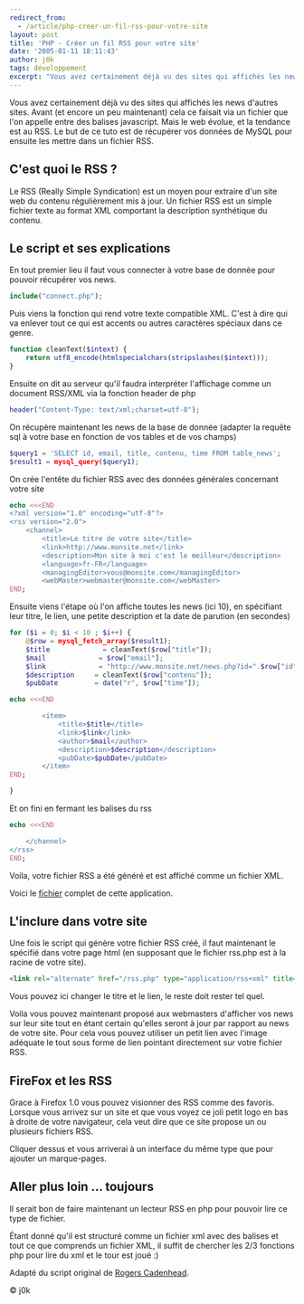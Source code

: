 ```yaml
---
redirect_from:
  - /article/php-creer-un-fil-rss-pour-votre-site
layout: post
title: 'PHP - Créer un fil RSS pour votre site'
date: '2005-01-11 18:11:43'
author: j0k
tags: développement
excerpt: "Vous avez certainement déjà vu des sites qui affichés les news d'autres sites. Avant (et encore un peu maintenant) cela ce faisait via un fichier que l'on appelle entre des balises javascript. Mais le web évolue, et la tendance est au RSS.  \nLe but de ce tuto est de récupérer vos données de MySQL pour ensuite les mettre dans un fichier RSS."
---
```


Vous avez certainement déjà vu des sites qui affichés les news d'autres sites. Avant (et encore un peu maintenant) cela ce faisait via un fichier que l'on appelle entre des balises javascript. Mais le web évolue, et la tendance est au RSS.  Le but de ce tuto est de récupérer vos données de MySQL pour ensuite les mettre dans un fichier RSS.

## **C'est quoi le RSS ?**

 Le RSS (Really Simple Syndication) est un moyen pour extraire d'un site web du contenu régulièrement mis à jour. Un fichier RSS est un simple fichier texte au format XML comportant la description synthétique du contenu.

##  **Le script et ses explications**

 En tout premier lieu il faut vous connecter à votre base de donnée pour pouvoir récupérer vos news.

```php
include("connect.php");
```

 Puis viens la fonction qui rend votre texte compatible XML. C'est à dire qui va enlever tout ce qui est accents ou autres caractères spéciaux dans ce genre.

```php
function cleanText($intext) {
    return utf8_encode(htmlspecialchars(stripslashes($intext)));
}
```

 Ensuite on dit au serveur qu'il faudra interpréter l'affichage comme un document RSS/XML via la fonction header de php

```php
header("Content-Type: text/xml;charset=utf-8");
```

 On récupère maintenant les news de la base de donnée (adapter la requête sql à votre base en fonction de vos tables et de vos champs)

```php
$query1 = 'SELECT id, email, title, contenu, time FROM table_news';
$result1 = mysql_query($query1);
```

 On crée l'entête du fichier RSS avec des données générales concernant votre site

```php
echo <<<END
<?xml version="1.0" encoding="utf-8"?>
<rss version="2.0">
    <channel>
        <title>Le titre de votre site</title>
        <link>http://www.monsite.net</link>
        <description>Mon site à moi c'est le meilleur</description>
        <language>fr-FR</language>
        <managingEditor>vous@monsite.com</managingEditor>
        <webMaster>webmaster@monsite.com</webMaster>
END;
```

 Ensuite viens l'étape où l'on affiche toutes les news (ici 10), en spécifiant leur titre, le lien, une petite description et la date de parution (en secondes)

```php
for ($i = 0; $i < 10 ; $i++) {
    @$row = mysql_fetch_array($result1);
    $title             = cleanText($row["title"]);
    $mail             = $row["email"];
    $link             = "http://www.monsite.net/news.php?id=".$row["id"];
    $description     = cleanText($row["contenu"]);
    $pubDate         = date("r", $row["time"]);

echo <<<END

        <item>
            <title>$title</title>
            <link>$link</link>
            <author>$mail</author>
            <description>$description</description>
            <pubDate>$pubDate</pubDate>
        </item>
END;

}
```

 Et on fini en fermant les balises du rss

```php
echo <<<END

    </channel>
</rss>
END;
```

 Voila, votre fichier RSS a été généré et est affiché comme un fichier XML.

 Voici le [fichier](http://www.j0k3r.net/phps/rss.phps) complet de cette application.

##  **L'inclure dans votre site**

 Une fois le script qui génère votre fichier RSS créé, il faut maintenant le spécifié dans votre page html (en supposant que le fichier rss.php est à la racine de votre site).

```html
<link rel="alternate" href="/rss.php" type="application/rss+xml" title="News monsite.com" />
```

 Vous pouvez ici changer le titre et le lien, le reste doit rester tel quel.

  Voila vous pouvez maintenant proposé aux webmasters d'afficher vos news sur leur site tout en étant certain qu'elles seront à jour par rapport au news de votre site. Pour cela vous pouvez utiliser un petit lien avec l'image adéquate le tout sous forme de lien pointant directement sur votre fichier RSS.

##  **FireFox et les RSS**

 Grace à Firefox 1.0 vous pouvez visionner des RSS comme des favoris. Lorsque vous arrivez sur un site et que vous voyez ce joli petit logo en bas à droite de votre navigateur, cela veut dire que ce site propose un ou plusieurs fichiers RSS.

 Cliquer dessus et vous arriverai à un interface du même type que pour ajouter un marque-pages.

## **Aller plus loin ... toujours**

 Il serait bon de faire maintenant un lecteur RSS en php pour pouvoir lire ce type de fichier.

 Étant donné qu'il est structuré comme un fichier xml avec des balises et tout ce que comprends un fichier XML, il suffit de chercher les 2/3 fonctions php pour lire du xml et le tour est joué :)

  Adapté du script original de [Rogers Cadenhead](http://www.cadenhead.org/workbench/).

 © j0k
